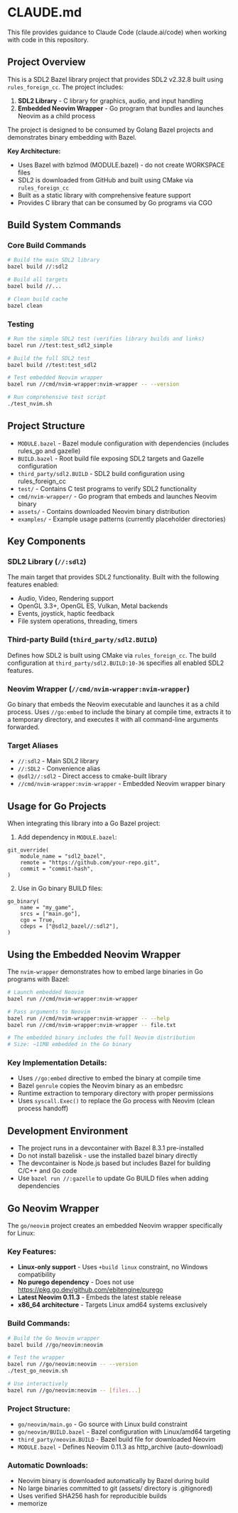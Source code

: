 # CLAUDE.md

This file provides guidance to Claude Code (claude.ai/code) when working with code in this repository.

## Project Overview

This is a SDL2 Bazel library project that provides SDL2 v2.32.8 built using `rules_foreign_cc`. The project includes:

1. **SDL2 Library** - C library for graphics, audio, and input handling
2. **Embedded Neovim Wrapper** - Go program that bundles and launches Neovim as a child process

The project is designed to be consumed by Golang Bazel projects and demonstrates binary embedding with Bazel.

**Key Architecture:**

- Uses Bazel with bzlmod (MODULE.bazel) - do not create WORKSPACE files
- SDL2 is downloaded from GitHub and built using CMake via `rules_foreign_cc`
- Built as a static library with comprehensive feature support
- Provides C library that can be consumed by Go programs via CGO

## Build System Commands

### Core Build Commands

```bash
# Build the main SDL2 library
bazel build //:sdl2

# Build all targets
bazel build //...

# Clean build cache
bazel clean
```

### Testing

```bash
# Run the simple SDL2 test (verifies library builds and links)
bazel run //test:test_sdl2_simple

# Build the full SDL2 test
bazel build //test:test_sdl2

# Test embedded Neovim wrapper
bazel run //cmd/nvim-wrapper:nvim-wrapper -- --version

# Run comprehensive test script
./test_nvim.sh
```

## Project Structure

- `MODULE.bazel` - Bazel module configuration with dependencies (includes rules_go and gazelle)
- `BUILD.bazel` - Root build file exposing SDL2 targets and Gazelle configuration
- `third_party/sdl2.BUILD` - SDL2 build configuration using rules_foreign_cc
- `test/` - Contains C test programs to verify SDL2 functionality
- `cmd/nvim-wrapper/` - Go program that embeds and launches Neovim binary
- `assets/` - Contains downloaded Neovim binary distribution
- `examples/` - Example usage patterns (currently placeholder directories)

## Key Components

### SDL2 Library (`//:sdl2`)

The main target that provides SDL2 functionality. Built with the following features enabled:

- Audio, Video, Rendering support
- OpenGL 3.3+, OpenGL ES, Vulkan, Metal backends
- Events, joystick, haptic feedback
- File system operations, threading, timers

### Third-party Build (`third_party/sdl2.BUILD`)

Defines how SDL2 is built using CMake via `rules_foreign_cc`. The build configuration at `third_party/sdl2.BUILD:10-36` specifies all enabled SDL2 features.

### Neovim Wrapper (`//cmd/nvim-wrapper:nvim-wrapper`)

Go binary that embeds the Neovim executable and launches it as a child process. Uses `//go:embed` to include the binary at compile time, extracts it to a temporary directory, and executes it with all command-line arguments forwarded.

### Target Aliases

- `//:sdl2` - Main SDL2 library
- `//:SDL2` - Convenience alias
- `@sdl2//:sdl2` - Direct access to cmake-built library
- `//cmd/nvim-wrapper:nvim-wrapper` - Embedded Neovim wrapper binary

## Usage for Go Projects

When integrating this library into a Go Bazel project:

1. Add dependency in `MODULE.bazel`:

```starlark
git_override(
    module_name = "sdl2_bazel",
    remote = "https://github.com/your-repo.git",
    commit = "commit-hash",
)
```

2. Use in Go binary BUILD files:

```starlark
go_binary(
    name = "my_game",
    srcs = ["main.go"],
    cgo = True,
    cdeps = ["@sdl2_bazel//:sdl2"],
)
```

## Using the Embedded Neovim Wrapper

The `nvim-wrapper` demonstrates how to embed large binaries in Go programs with Bazel:

```bash
# Launch embedded Neovim
bazel run //cmd/nvim-wrapper:nvim-wrapper

# Pass arguments to Neovim
bazel run //cmd/nvim-wrapper:nvim-wrapper -- --help
bazel run //cmd/nvim-wrapper:nvim-wrapper -- file.txt

# The embedded binary includes the full Neovim distribution
# Size: ~11MB embedded in the Go binary
```

### Key Implementation Details:

- Uses `//go:embed` directive to embed the binary at compile time
- Bazel `genrule` copies the Neovim binary as an embedsrc
- Runtime extraction to temporary directory with proper permissions
- Uses `syscall.Exec()` to replace the Go process with Neovim (clean process handoff)

## Development Environment

- The project runs in a devcontainer with Bazel 8.3.1 pre-installed
- Do not install bazelisk - use the installed bazel binary directly
- The devcontainer is Node.js based but includes Bazel for building C/C++ and Go code
- Use `bazel run //:gazelle` to update Go BUILD files when adding dependencies

## Go Neovim Wrapper

The `go/neovim` project creates an embedded Neovim wrapper specifically for Linux:

### Key Features:
- **Linux-only support** - Uses `+build linux` constraint, no Windows compatibility
- **No purego dependency** - Does not use https://pkg.go.dev/github.com/ebitengine/purego
- **Latest Neovim 0.11.3** - Embeds the latest stable release
- **x86_64 architecture** - Targets Linux amd64 systems exclusively

### Build Commands:
```bash
# Build the Go Neovim wrapper
bazel build //go/neovim:neovim

# Test the wrapper
bazel run //go/neovim:neovim -- --version
./test_go_neovim.sh

# Use interactively
bazel run //go/neovim:neovim -- [files...]
```

### Project Structure:
- `go/neovim/main.go` - Go source with Linux build constraint
- `go/neovim/BUILD.bazel` - Bazel configuration with Linux/amd64 targeting
- `third_party/neovim.BUILD` - Bazel build file for downloaded Neovim
- `MODULE.bazel` - Defines Neovim 0.11.3 as http_archive (auto-download)

### Automatic Downloads:
- Neovim binary is downloaded automatically by Bazel during build
- No large binaries committed to git (assets/ directory is .gitignored)
- Uses verified SHA256 hash for reproducible builds
- memorize